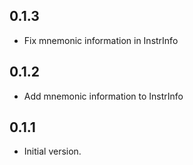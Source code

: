 ## 0.1.3

- Fix mnemonic information in InstrInfo

## 0.1.2

- Add mnemonic information to InstrInfo

## 0.1.1

- Initial version.
